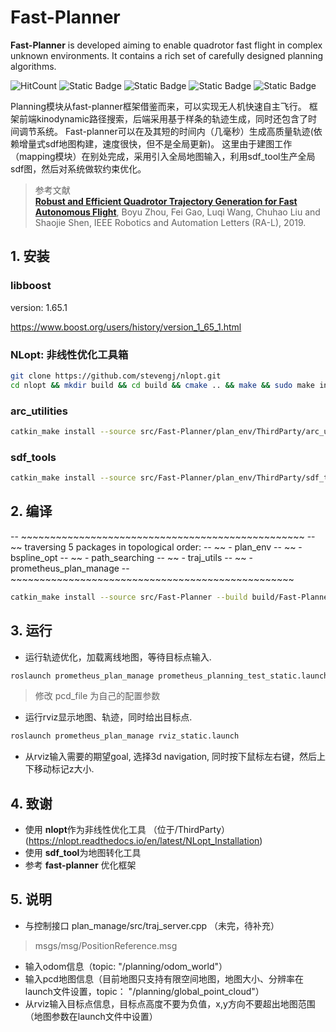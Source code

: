 # Fast-Planner

**Fast-Planner** is developed aiming to enable quadrotor fast flight in complex unknown environments. It contains a rich set of carefully designed planning algorithms. 

![HitCount](https://img.shields.io/endpoint?url=https%3A%2F%2Fhits.dwyl.com%2FHuaYuXiao%2FFast-Planner.json%3Fcolor%3Dpink)
![Static Badge](https://img.shields.io/badge/ROS-noetic-22314E?logo=ros)
![Static Badge](https://img.shields.io/badge/C%2B%2B-14-00599C?logo=cplusplus)
![Static Badge](https://img.shields.io/badge/Python-2.7.18-3776AB?logo=python)
![Static Badge](https://img.shields.io/badge/Ubuntu-20.04.6-E95420?logo=ubuntu)

Planning模块从fast-planner框架借鉴而来，可以实现无人机快速自主飞行。
框架前端kinodynamic路径搜索，后端采用基于样条的轨迹生成，同时还包含了时间调节系统。
Fast-planner可以在及其短的时间内（几毫秒）生成高质量轨迹(依赖增量式sdf地图构建，速度很快，但不是全局更新)。
这里由于建图工作（mapping模块）在别处完成，采用引入全局地图输入，利用sdf_tool生产全局sdf图，然后对系统做软约束优化。

>参考文献  
>[__Robust and Efficient Quadrotor Trajectory Generation for Fast Autonomous Flight__](https://ieeexplore.ieee.org/document/8758904), Boyu Zhou, Fei Gao, Luqi Wang, Chuhao Liu and Shaojie Shen, IEEE Robotics and Automation Letters (RA-L), 2019.


## 1. 安装

### libboost

version: 1.65.1

https://www.boost.org/users/history/version_1_65_1.html

### NLopt: 非线性优化工具箱

```bash
git clone https://github.com/stevengj/nlopt.git
cd nlopt && mkdir build && cd build && cmake .. && make && sudo make install
```

### arc_utilities

```bash
catkin_make install --source src/Fast-Planner/plan_env/ThirdParty/arc_utilities --build build/arc_utilities
```

### sdf_tools

```bash
catkin_make install --source src/Fast-Planner/plan_env/ThirdParty/sdf_tools --build build/sdf_tools
```

## 2. 编译

-- ~~~~~~~~~~~~~~~~~~~~~~~~~~~~~~~~~~~~~~~~~~~~~~~~~
-- ~~  traversing 5 packages in topological order:
-- ~~  - plan_env
-- ~~  - bspline_opt
-- ~~  - path_searching
-- ~~  - traj_utils
-- ~~  - prometheus_plan_manage
-- ~~~~~~~~~~~~~~~~~~~~~~~~~~~~~~~~~~~~~~~~~~~~~~~~~


```bash
catkin_make install --source src/Fast-Planner --build build/Fast-Planner
```

## 3. 运行

* 运行轨迹优化，加载离线地图，等待目标点输入.  

```bash
roslaunch prometheus_plan_manage prometheus_planning_test_static.launch
```

> 修改 pcd_file 为自己的配置参数

* 运行rviz显示地图、轨迹，同时给出目标点.  

```bash
roslaunch prometheus_plan_manage rviz_static.launch
```

* 从rviz输入需要的期望goal, 选择3d navigation, 同时按下鼠标左右键，然后上下移动标记z大小.


## 4. 致谢
* 使用 **nlopt**作为非线性优化工具 （位于/ThirdParty）(https://nlopt.readthedocs.io/en/latest/NLopt_Installation)
* 使用 **sdf_tool**为地图转化工具
* 参考 **fast-planner** 优化框架

## 5. 说明
* 与控制接口  plan_manage/src/traj_server.cpp  （未完，待补充）
> msgs/msg/PositionReference.msg

* 输入odom信息（topic: "/planning/odom_world"）
* 输入pcd地图信息（目前地图只支持有限空间地图，地图大小、分辨率在launch文件设置，topic： "/planning/global_point_cloud"）
* 从rviz输入目标点信息，目标点高度不要为负值，x,y方向不要超出地图范围（地图参数在launch文件中设置）
